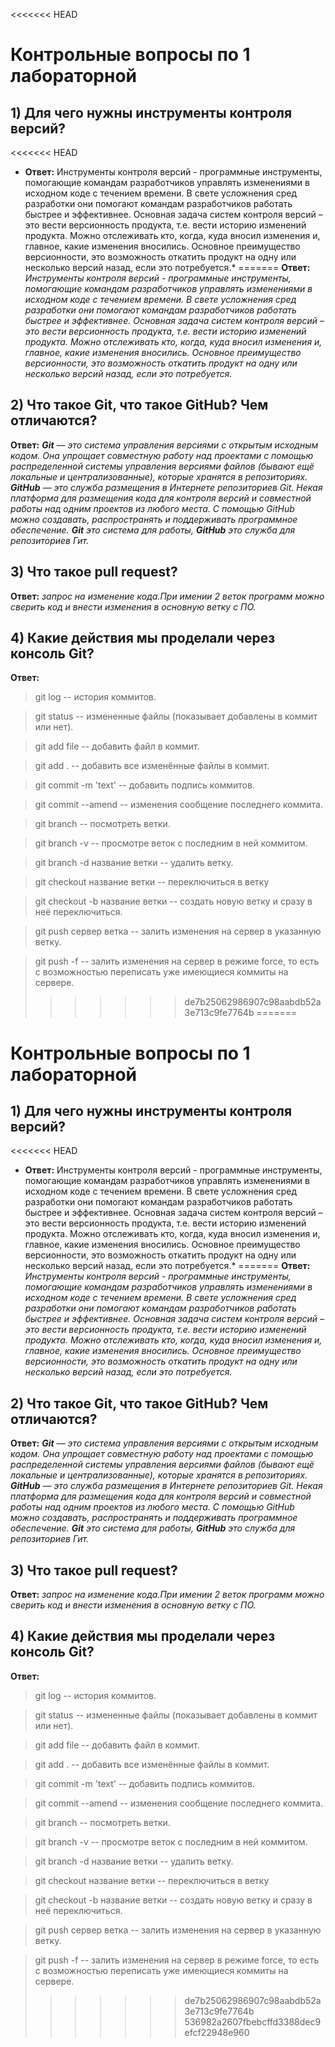 <<<<<<< HEAD
# Контрольные вопросы по 1 лабораторной

## 1) Для чего нужны инструменты контроля версий?

<<<<<<< HEAD
* **Ответ:** Инструменты контроля версий -  программные инструменты, помогающие командам разработчиков управлять изменениями в исходном коде с течением времени. В свете усложнения сред разработки они помогают командам разработчиков работать быстрее и эффективнее. Основная задача систем контроля версий – это вести версионность продукта, т.е. вести историю изменений продукта. Можно отслеживать кто, когда, куда вносил изменения и, главное, какие изменения вносились. Основное преимущество версионности, это возможность откатить продукт на одну или несколько версий назад, если это потребуется.*
=======
**Ответ:** *Инструменты контроля версий -  программные инструменты, помогающие командам разработчиков управлять изменениями в исходном коде с течением времени. В свете усложнения сред разработки они помогают командам разработчиков работать быстрее и эффективнее. Основная задача систем контроля версий – это вести версионность продукта, т.е. вести историю изменений продукта. Можно отслеживать кто, когда, куда вносил изменения и, главное, какие изменения вносились. Основное преимущество версионности, это возможность откатить продукт на одну или несколько версий назад, если это потребуется.*

## 2) Что такое Git, что такое GitHub? Чем отличаются?

**Ответ:** ***Git** — это система управления версиями с открытым исходным кодом. Она упрощает
совместную работу над проектами с помощью распределенной системы управления
версиями файлов (бывают ещё локальные и централизованные), которые хранятся в
репозиториях.*
***GitHub** — это служба размещения в Интернете репозиториев Git. Некая платформа для
размещения кода для контроля версий и совместной работы над одним проектов из
любого места. С помощью GitHub можно создавать, распространять и поддерживать
программное обеспечение.*
***Git** это система для работы, **GitHub** это служба для репозиториев Гит.*

## 3) Что такое pull request?

**Ответ:** *запрос на изменение кода.При имении 2 веток программ можно сверить код и внести изменения в основную ветку с ПО.*

## 4) Какие действия мы проделали через консоль Git?

**Ответ:**
>git log -- история коммитов.

>git status -- измененные файлы (показывает добавлены в коммит или нет).

>git add file -- добавить файл в коммит.

>git add . -- добавить все изменённые файлы в коммит.

>git commit -m 'text' -- добавить подпись коммитов.

>git commit --amend -- изменения сообщение последнего коммита.

>git branch -- посмотреть ветки.

>git branch -v -- просмотре веток с последним в ней коммитом.

>git branch -d название ветки -- удалить ветку.

>git checkout название ветки -- переключиться в ветку

>git checkout -b название ветки -- создать новую ветку и сразу в неё переключиться.

>git push сервер ветка -- залить изменения на сервер в указанную ветку.

>git push -f -- залить изменения на сервер в режиме force, то есть с
возможностью переписать уже имеющиеся коммиты на сервере.
>>>>>>> de7b25062986907c98aabdb52a3e713c9fe7764b
=======
# Контрольные вопросы по 1 лабораторной

## 1) Для чего нужны инструменты контроля версий?

<<<<<<< HEAD
* **Ответ:** Инструменты контроля версий -  программные инструменты, помогающие командам разработчиков управлять изменениями в исходном коде с течением времени. В свете усложнения сред разработки они помогают командам разработчиков работать быстрее и эффективнее. Основная задача систем контроля версий – это вести версионность продукта, т.е. вести историю изменений продукта. Можно отслеживать кто, когда, куда вносил изменения и, главное, какие изменения вносились. Основное преимущество версионности, это возможность откатить продукт на одну или несколько версий назад, если это потребуется.*
=======
**Ответ:** *Инструменты контроля версий -  программные инструменты, помогающие командам разработчиков управлять изменениями в исходном коде с течением времени. В свете усложнения сред разработки они помогают командам разработчиков работать быстрее и эффективнее. Основная задача систем контроля версий – это вести версионность продукта, т.е. вести историю изменений продукта. Можно отслеживать кто, когда, куда вносил изменения и, главное, какие изменения вносились. Основное преимущество версионности, это возможность откатить продукт на одну или несколько версий назад, если это потребуется.*

## 2) Что такое Git, что такое GitHub? Чем отличаются?

**Ответ:** ***Git** — это система управления версиями с открытым исходным кодом. Она упрощает
совместную работу над проектами с помощью распределенной системы управления
версиями файлов (бывают ещё локальные и централизованные), которые хранятся в
репозиториях.*
***GitHub** — это служба размещения в Интернете репозиториев Git. Некая платформа для
размещения кода для контроля версий и совместной работы над одним проектов из
любого места. С помощью GitHub можно создавать, распространять и поддерживать
программное обеспечение.*
***Git** это система для работы, **GitHub** это служба для репозиториев Гит.*

## 3) Что такое pull request?

**Ответ:** *запрос на изменение кода.При имении 2 веток программ можно сверить код и внести изменения в основную ветку с ПО.*

## 4) Какие действия мы проделали через консоль Git?

**Ответ:**
>git log -- история коммитов.

>git status -- измененные файлы (показывает добавлены в коммит или нет).

>git add file -- добавить файл в коммит.

>git add . -- добавить все изменённые файлы в коммит.

>git commit -m 'text' -- добавить подпись коммитов.

>git commit --amend -- изменения сообщение последнего коммита.

>git branch -- посмотреть ветки.

>git branch -v -- просмотре веток с последним в ней коммитом.

>git branch -d название ветки -- удалить ветку.

>git checkout название ветки -- переключиться в ветку

>git checkout -b название ветки -- создать новую ветку и сразу в неё переключиться.

>git push сервер ветка -- залить изменения на сервер в указанную ветку.

>git push -f -- залить изменения на сервер в режиме force, то есть с
возможностью переписать уже имеющиеся коммиты на сервере.
>>>>>>> de7b25062986907c98aabdb52a3e713c9fe7764b
>>>>>>> 536982a2607fbebcffd3388dec9efcf22948e960
